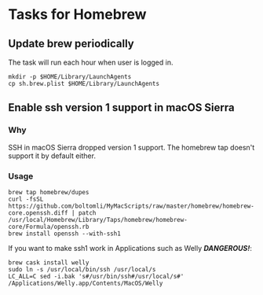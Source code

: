 # Tasks for Homebrew

## Update brew periodically

The task will run each hour when user is logged in.

```shell
mkdir -p $HOME/Library/LaunchAgents
cp sh.brew.plist $HOME/Library/LaunchAgents
```

## Enable ssh version 1 support in macOS Sierra

### Why

SSH in macOS Sierra dropped version 1 support. The homebrew tap doesn't support it by default either.

### Usage

```shell
brew tap homebrew/dupes
curl -fsSL https://github.com/boltomli/MyMacScripts/raw/master/homebrew/homebrew-core.openssh.diff | patch /usr/local/Homebrew/Library/Taps/homebrew/homebrew-core/Formula/openssh.rb
brew install openssh --with-ssh1
```

If you want to make ssh1 work in Applications such as Welly ***DANGEROUS!***:

```shell
brew cask install welly
sudo ln -s /usr/local/bin/ssh /usr/local/s
LC_ALL=C sed -i.bak 's#/usr/bin/ssh#/usr/local/s#' /Applications/Welly.app/Contents/MacOS/Welly
```
